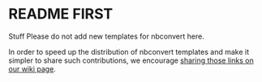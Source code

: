 README FIRST
============
Stuff
Please do not add new templates for nbconvert here.

In order to speed up the distribution of nbconvert templates and make it
simpler to share such contributions, we encourage [sharing those links on our
wiki
page](https://github.com/ipython/ipython/wiki/Cookbook:%20nbconvert%20templates).
